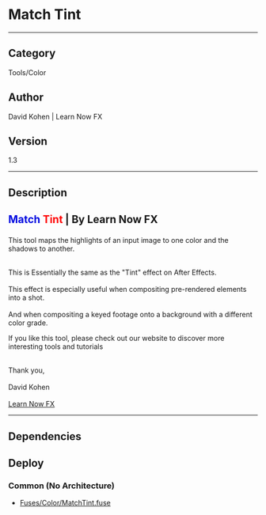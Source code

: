 # Match Tint
___

## Category
Tools/Color

## Author
David Kohen | Learn Now FX

## Version
1.3

___

## Description
<h2><p> <font color="light blue">Match</font> <font color="red">Tint</font> | By Learn Now FX </p></h2>
<p>This tool maps the highlights of an input image to one color and the shadows to another.</p>
<br>This is Essentially the same as the "Tint" effect on After Effects.</br>
<br>This effect is especially useful when compositing pre-rendered elements into a shot.</br>
<br>And when compositing a keyed footage onto a background with a different color grade.<br>

<p>If you like this tool, please check out our website to discover more interesting tools and tutorials</p>

<p></p>
<br>Thank you,</br>
<br>David Kohen</br>
<br>
<a href="https://learnnowfx.com">Learn Now FX</a></br>


___

## Dependencies

## Deploy

### Common (No Architecture)

<ul>
<li><a href="https://gitlab.com/WeSuckLess/Reactor/-/blob/master/Atoms/com.LearnNowFX.MatchTint/Fuses/Color/MatchTint.fuse?ref_type=heads">Fuses/Color/MatchTint.fuse</a></li>
</ul>
